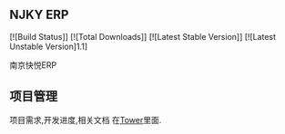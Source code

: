 ## NJKY ERP

[![Build Status]]
[![Total Downloads]]
[![Latest Stable Version]]
[![Latest Unstable Version]1.1]

南京快悦ERP
## 项目管理

项目需求,开发进度,相关文档 在[Tower](https://tower.im/projects/46d2627908ca4f47ab3f445d3c6496d8/)里面.

